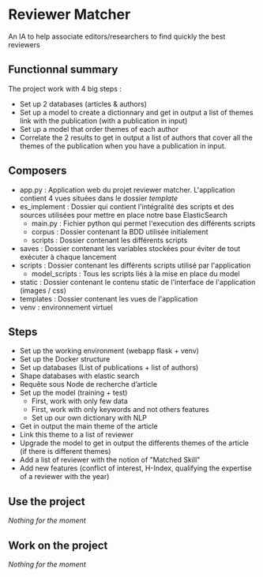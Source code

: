 # Reviewer Matcher

An IA to help associate editors/researchers to find quickly the best reviewers

## Functionnal summary

The project work with 4 big steps :
* Set up 2 databases (articles & authors)
* Set up a model to create a dictionnary and get in output a list of themes link with the publication (with a publication in input)
* Set up a model that order themes of each author
* Correlate the 2 results to get in output a list of authors that cover all the themes of the publication when you have a publication in input.

## Composers

* app.py : Application web du projet reviewer matcher. L'application contient 4 vues situées dans le dossier *template*
* es_implement : Dossier qui contient l'intégralité des scripts et des sources utilisées pour mettre en place notre base ElasticSearch
    * main.py : Fichier python qui permet l'execution des différents scripts
    * corpus : Dossier contenant la BDD utilisée initialement
    * scripts : Dossier contenant les différents scripts
* saves : Dossier contenant les variables stockées pour éviter de tout exécuter à chaque lancement
* scripts : Dossier contenant les différents scripts utilisé par l'application
    * model_scripts : Tous les scripts liés à la mise en place du model
* static : Dossier contenant le contenu static de l'interface de l'application (images / css)
* templates : Dossier contenant les vues de l'application
* venv : environnement virtuel


## Steps

* Set up the working environment (webapp flask + venv)
* Set up the Docker structure
* Set up databases (List of publications + list of authors)
* Shape databases with elastic search
* Requête sous Node de recherche d’article
* Set up the model (training + test)
  * First, work with only few data
  * First, work with only keywords and not others features
  * Set up our own dictionary with NLP
* Get in output the main theme of the article
* Link this theme to a list of reviewer
* Upgrade the model to get in output the differents themes of the article (if there is different themes)
* Add a list of reviewer with the notion of "Matched Skill"
* Add new features (conflict of interest, H-Index, qualifying the expertise of a reviewer with the year)


## Use the project

*Nothing for the moment*

## Work on the project

*Nothing for the moment*